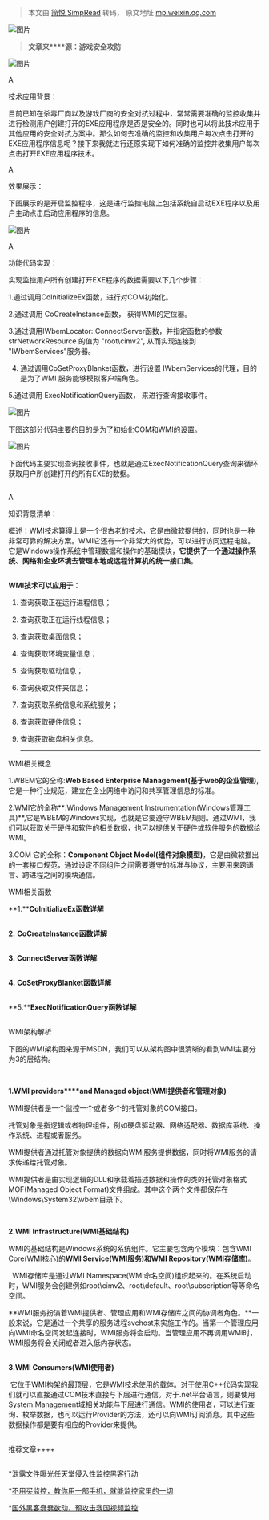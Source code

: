 > 本文由 [简悦 SimpRead](http://ksria.com/simpread/) 转码， 原文地址 [mp.weixin.qq.com](https://mp.weixin.qq.com/s/U4IlQ2XaEsjzjvSnYQvJpQ)

  

![图片](https://mmbiz.qpic.cn/mmbiz_gif/3xxicXNlTXLicwgPqvK8QgwnCr09iaSllrsXJLMkThiaHibEntZKkJiaicEd4ibWQxyn3gtAWbyGqtHVb0qqsHFC9jW3oQ/640?wx_fmt=gif&tp=webp&wxfrom=5&wx_lazy=1)  

> **文章来****源：游戏安全攻防**

![图片](https://mmbiz.qpic.cn/mmbiz_png/4FRMwYHkzw4SOT1gRuFKeK59CFqqxl0ibFO802ibcZ3iceT1Dur1vPOzEfj0k2z6sibDiaicn2LltqLDTuUdCOmibdptg/640?wx_fmt=png&tp=webp&wxfrom=5&wx_lazy=1&wx_co=1)

A

技术应用背景：

目前已知在杀毒厂商以及游戏厂商的安全对抗过程中，常常需要准确的监控收集并进行检测用户创建打开的EXE应用程序是否是安全的。同时也可以将此技术应用于其他应用的安全对抗方案中。那么如何去准确的监控和收集用户每次点击打开的EXE应用程序信息呢？接下来我就进行还原实现下如何准确的监控并收集用户每次点击打开EXE应用程序技术。

  

  

A

效果展示：

下图展示的是开启监控程序，这是进行监控电脑上包括系统自启动EXE程序以及用户主动点击启动应用程序的信息。

![图片](https://mmbiz.qpic.cn/mmbiz_png/jVCRndy8Lr5z1Pkp8z74Agj9n9j6KibcviatdLk8UYVoqt3mcCPVdYgic0Xnw7e0LbJm9Xp0N4eV8fxvfAEmicclQA/640?wx_fmt=png&tp=webp&wxfrom=5&wx_lazy=1&wx_co=1)

  

A

功能代码实现：

实现监控用户所有创建打开EXE程序的数据需要以下几个步骤：

1.通过调用CoInitializeEx函数，进行对COM初始化。

2.通过调用 CoCreateInstance函数， 获得WMI的定位器。

3.通过调用IWbemLocator::ConnectServer函数，并指定函数的参数 strNetworkResource 的值为 "root\cimv2", 从而实现连接到 "IWbemServices"服务器。

4. 通过调用CoSetProxyBlanket函数，进行设置 IWbemServices的代理，目的是为了WMI 服务能够模拟客户端角色。

5.通过调用 ExecNotificationQuery函数， 来进行查询接收事件。

![图片](https://mmbiz.qpic.cn/mmbiz_png/lYDNMgmFjur6mfkPywZNgKZYXia5C4lA8Kd6CUYOibay3HbIfxBnNXH3v6jQZf6QquSL5dt6qYMrtQGh7go67FZg/640?wx_fmt=png&tp=webp&wxfrom=5&wx_lazy=1&wx_co=1)

下图这部分代码主要的目的是为了初始化COM和WMI的设置。

![图片](https://mmbiz.qpic.cn/mmbiz_png/jVCRndy8Lr5z1Pkp8z74Agj9n9j6KibcvZvkXed3BpspebKdSuIEh6vRQCCJYtThzuIIicmclcBMDu3e4xMVMdVw/640?wx_fmt=png&tp=webp&wxfrom=5&wx_lazy=1&wx_co=1)

下面代码主要实现查询接收事件，也就是通过ExecNotificationQuery查询来循环获取用户所创建打开的所有EXE的数据。

![图片](data:image/gif;base64,iVBORw0KGgoAAAANSUhEUgAAAAEAAAABCAYAAAAfFcSJAAAADUlEQVQImWNgYGBgAAAABQABh6FO1AAAAABJRU5ErkJggg==)

  

A

知识背景清单：

概述：WMI技术算得上是一个很古老的技术，它是由微软提供的，同时也是一种非常可靠的解决方案。WMI它还有一个非常大的优势，可以进行访问远程电脑。它是Windows操作系统中管理数据和操作的基础模块，**它提供了一个通过操作系统、网络和企业环境去管理本地或远程计算机的统一接口集**。

![图片](data:image/gif;base64,iVBORw0KGgoAAAANSUhEUgAAAAEAAAABCAYAAAAfFcSJAAAADUlEQVQImWNgYGBgAAAABQABh6FO1AAAAABJRU5ErkJggg==)

**WMI技术可以应用于：**

1.  查询获取正在运行进程信息；
    
2.  查询获取正在运行线程信息；
    
3.  查询获取桌面信息；
    
4.  查询获取环境变量信息；
    
5.  查询获取驱动信息；
    
6.  查询获取文件夹信息；
    
7.  查询获取系统信息和系统服务；
    
8.  查询获取硬件信息；
    
9.  查询获取磁盘相关信息。
    
    ---
    

  

WMI相关概念

  

1.WBEM它的全称:**Web Based Enterprise Management(基于web的企业管理)**,它是一种行业规范，建立在企业网络中访问和共享管理信息的标准。

2.WMI它的全称**:Windows Management Instrumentation(Windows管理工具)**,它是WBEM的Windows实现，也就是它要遵守WBEM规则。通过WMI，我们可以获取关于硬件和软件的相关数据，也可以提供关于硬件或软件服务的数据给WMI。

3.COM 它的全称：**Component Object Model(组件对象模型)**，它是由微软推出的一套接口规范，通过设定不同组件之间需要遵守的标准与协议，主要用来跨语言、跨进程之间的模块通信。

  

  

WMI相关函数

  

**1.****CoInitializeEx函数详解**

![图片](data:image/gif;base64,iVBORw0KGgoAAAANSUhEUgAAAAEAAAABCAYAAAAfFcSJAAAADUlEQVQImWNgYGBgAAAABQABh6FO1AAAAABJRU5ErkJggg==)

**2.** **CoCreateInstance函数详解**

![图片](data:image/gif;base64,iVBORw0KGgoAAAANSUhEUgAAAAEAAAABCAYAAAAfFcSJAAAADUlEQVQImWNgYGBgAAAABQABh6FO1AAAAABJRU5ErkJggg==)

**3.** **ConnectServer函数详解**

![图片](data:image/gif;base64,iVBORw0KGgoAAAANSUhEUgAAAAEAAAABCAYAAAAfFcSJAAAADUlEQVQImWNgYGBgAAAABQABh6FO1AAAAABJRU5ErkJggg==)

  

**4.** **CoSetProxyBlanket函数详解**

**![图片](data:image/gif;base64,iVBORw0KGgoAAAANSUhEUgAAAAEAAAABCAYAAAAfFcSJAAAADUlEQVQImWNgYGBgAAAABQABh6FO1AAAAABJRU5ErkJggg==)**

**5.****ExecNotificationQuery函数详解**

**![图片](data:image/gif;base64,iVBORw0KGgoAAAANSUhEUgAAAAEAAAABCAYAAAAfFcSJAAAADUlEQVQImWNgYGBgAAAABQABh6FO1AAAAABJRU5ErkJggg==)**

  

  

WMI架构解析

  

下图的WMI架构图来源于MSDN，我们可以从架构图中很清晰的看到WMI主要分为3的层结构。

![图片](data:image/gif;base64,iVBORw0KGgoAAAANSUhEUgAAAAEAAAABCAYAAAAfFcSJAAAADUlEQVQImWNgYGBgAAAABQABh6FO1AAAAABJRU5ErkJggg==)

![图片](data:image/gif;base64,iVBORw0KGgoAAAANSUhEUgAAAAEAAAABCAYAAAAfFcSJAAAADUlEQVQImWNgYGBgAAAABQABh6FO1AAAAABJRU5ErkJggg==)

**1.WMI providers****and Managed object(WMI提供者和管理对象)**

WMI提供者是一个监控一个或者多个的托管对象的COM接口。

托管对象是指逻辑或者物理组件，例如硬盘驱动器、网络适配器、数据库系统、操作系统、进程或者服务。

WMI提供者通过托管对象提供的数据向WMI服务提供数据，同时将WMI服务的请求传递给托管对象。

WMI提供者是由实现逻辑的DLL和承载着描述数据和操作的类的托管对象格式MOF(Managed Object Format)文件组成。其中这个两个文件都保存在\Windows\System32\wbem目录下。

![图片](data:image/gif;base64,iVBORw0KGgoAAAANSUhEUgAAAAEAAAABCAYAAAAfFcSJAAAADUlEQVQImWNgYGBgAAAABQABh6FO1AAAAABJRU5ErkJggg==)

![图片](data:image/gif;base64,iVBORw0KGgoAAAANSUhEUgAAAAEAAAABCAYAAAAfFcSJAAAADUlEQVQImWNgYGBgAAAABQABh6FO1AAAAABJRU5ErkJggg==)

**2.WMI Infrastructure(WMI基础结构)**

WMI的基础结构是Windows系统的系统组件。它主要包含两个模块：包含WMI Core(WMI核心)的**WMI Service(WMI服务)**和**WMI Repository(WMI存储库)**。

  WMI存储库是通过WMI Namespace(WMI命名空间)组织起来的。在系统启动时，WMI服务会创建例如root\cimv2、root\default、root\subscription等等命名空间。

**WMI服务扮演着WMi提供者、管理应用和WMI存储库之间的协调者角色。**一般来说，它是通过一个共享的服务进程svchost来实施工作的。当第一个管理应用向WMI命名空间发起连接时，WMI服务将会启动。当管理应用不再调用WMI时，WMI服务将会关闭或者进入低内存状态。

![图片](data:image/gif;base64,iVBORw0KGgoAAAANSUhEUgAAAAEAAAABCAYAAAAfFcSJAAAADUlEQVQImWNgYGBgAAAABQABh6FO1AAAAABJRU5ErkJggg==)

**3.WMI Consumers(WMI使用者)**

 它位于WMI构架的最顶层，它是WMI技术使用的载体。对于使用C++代码实现我们就可以直接通过COM技术直接与下层进行通信。对于.net平台语言，则要使用System.Management域相关功能与下层进行通信。WMI的使用者，可以进行查询、枚举数据，也可以运行Provider的方法，还可以向WMI订阅消息。其中这些数据操作都是要有相应的Provider来提供。

  

![图片](data:image/gif;base64,iVBORw0KGgoAAAANSUhEUgAAAAEAAAABCAYAAAAfFcSJAAAADUlEQVQImWNgYGBgAAAABQABh6FO1AAAAABJRU5ErkJggg== "微信公众号文章素材之分割线大全")

  

推荐文章++++

![图片](data:image/gif;base64,iVBORw0KGgoAAAANSUhEUgAAAAEAAAABCAYAAAAfFcSJAAAADUlEQVQImWNgYGBgAAAABQABh6FO1AAAAABJRU5ErkJggg==)

*[泄露文件曝光任天堂侵入性监控黑客行动](http://mp.weixin.qq.com/s?__biz=MzAxMjE3ODU3MQ==&mid=2650497965&idx=2&sn=21342fd5e610d77da735edca9a35bb82&chksm=83ba0649b4cd8f5ff035996f1fa7dde71266d837c95a0ad03434cb3d9a2057199c43376bce1d&scene=21#wechat_redirect)  

*[不用买监控，教你用一部手机，就能监控家里的一切](http://mp.weixin.qq.com/s?__biz=MzAxMjE3ODU3MQ==&mid=2650461076&idx=4&sn=53831ab971a0e8c3d0f4c9fc6f706db4&chksm=83bbb670b4cc3f6613aefbc3e95d8ef875f7cecf3d00d380357af258f4ebfcee886eb5bfd1a6&scene=21#wechat_redirect)

*[国外黑客蠢蠢欲动，预攻击我国视频监控](http://mp.weixin.qq.com/s?__biz=MzAxMjE3ODU3MQ==&mid=2650459678&idx=1&sn=36f38d39a1df924e1df70e9d2053571a&chksm=83bbabfab4cc22ec42d01d6c42a05cc64964cabc85831c4d6ee4fa2f132efb4f15aebe522550&scene=21#wechat_redirect)

  

![图片](data:image/gif;base64,iVBORw0KGgoAAAANSUhEUgAAAAEAAAABCAYAAAAfFcSJAAAADUlEQVQImWNgYGBgAAAABQABh6FO1AAAAABJRU5ErkJggg==)

![图片](data:image/gif;base64,iVBORw0KGgoAAAANSUhEUgAAAAEAAAABCAYAAAAfFcSJAAAADUlEQVQImWNgYGBgAAAABQABh6FO1AAAAABJRU5ErkJggg==)